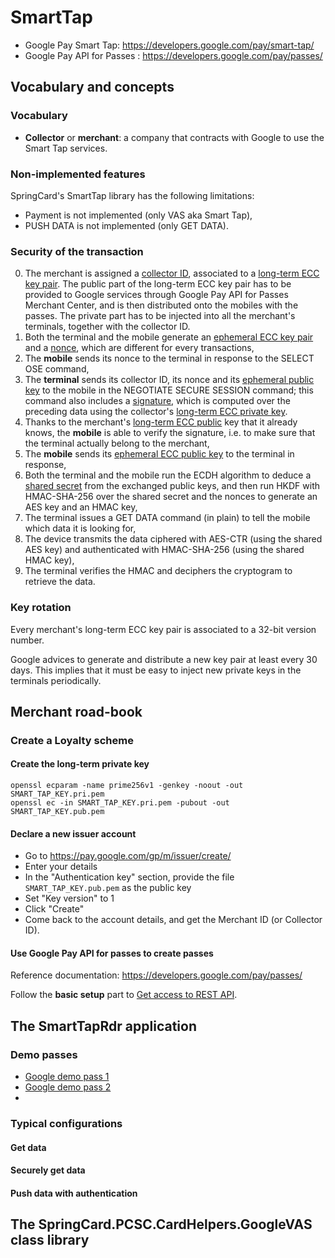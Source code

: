 # SmartTap

* Google Pay Smart Tap: https://developers.google.com/pay/smart-tap/
* Google Pay API for Passes : https://developers.google.com/pay/passes/

## Vocabulary and concepts

### Vocabulary

* **Collector** or **merchant**: a company that contracts with Google to use the Smart Tap services.

### Non-implemented features

SpringCard's SmartTap library has the following limitations:

- Payment is not implemented (only VAS aka Smart Tap),
- PUSH DATA is not implemented (only GET DATA).

### Security of the transaction

0. The merchant is assigned a <u>collector ID</u>, associated to a <u>long-term ECC key pair</u>. The public part of the long-term ECC key pair has to be provided to Google services through Google Pay API for Passes Merchant Center, and is then distributed onto the mobiles with the passes. The private part has to be injected into all the merchant's terminals, together with the collector ID.
1. Both the terminal and the mobile generate an <u>ephemeral ECC key pair</u> and a <u>nonce</u>, which are different for every transactions,
2. The **mobile** sends its nonce to the terminal in response to the SELECT OSE command,
3. The **terminal** sends its collector ID, its nonce and its <u>ephemeral public key</u> to the mobile in the NEGOTIATE SECURE SESSION command; this command also includes a <u>signature</u>, which is computed over the preceding data using the collector's <u>long-term ECC private key</u>.
4. Thanks to the merchant's <u>long-term ECC public</u> key that it already knows, the **mobile** is able to verify the signature, i.e. to make sure that the terminal actually belong to the merchant,
5. The **mobile** sends its <u>ephemeral ECC public key</u> to the terminal in response,
6. Both the terminal and the mobile run the ECDH algorithm to deduce a <u>shared secret</u> from the exchanged public keys, and then run HKDF with HMAC-SHA-256 over the shared secret and the nonces to generate an AES key and an HMAC key,
7. The terminal issues a GET DATA command (in plain) to tell the mobile which data it is looking for,
8. The device transmits the data ciphered with AES-CTR (using the shared AES key) and authenticated with HMAC-SHA-256 (using the shared HMAC key),
9. The terminal verifies the HMAC and deciphers the cryptogram to retrieve the data.

### Key rotation

Every merchant's long-term ECC key pair is associated to a 32-bit version number.

Google advices to generate and distribute a new key pair at least every 30 days. This implies that it must be easy to inject new private keys in the terminals periodically.

## Merchant road-book

### Create a Loyalty scheme

#### Create the long-term private key

```shell
openssl ecparam -name prime256v1 -genkey -noout -out SMART_TAP_KEY.pri.pem
openssl ec -in SMART_TAP_KEY.pri.pem -pubout -out SMART_TAP_KEY.pub.pem
```

#### Declare a new issuer account

* Go to https://pay.google.com/gp/m/issuer/create/
* Enter your details
* In the "Authentication key" section, provide the file `SMART_TAP_KEY.pub.pem` as the public key
* Set "Key version" to 1
* Click "Create"
* Come back to the account details, and get the Merchant ID (or Collector ID).

#### Use Google Pay API for passes to create passes

Reference documentation: https://developers.google.com/pay/passes/

Follow the **basic setup** part to [Get access to REST API](https://developers.google.com/pay/passes/guides/get-started/basic-setup/get-access-to-rest-api).





## The SmartTapRdr application

### Demo passes

- [Google demo pass 1](https://androidpay.google.com/u/0/a/save/eyJhbGciOiJSUzI1NiIsInR5cCI6IkpXVCJ9.eyJhdWQiOiJnb29nbGUiLCJvcmlnaW5zIjpbImh0dHA6Ly9sb2NhbGhvc3Q6ODA4MCJdLCJpc3MiOiJzMmdvb2dsZXBheS1hcGlAc3VubGl0LXBpeGVsLTE5NzQyMS5nb29nbGUuY29tLmlhbS5nc2VydmljZWFjY291bnQuY29tIiwiaWF0IjoxNTI5OTU2MDcwLCJ0eXAiOiJzYXZldG9hbmRyb2lkcGF5IiwicGF5bG9hZCI6eyJsb3lhbHR5T2JqZWN0cyI6W3siY2xhc3NJZCI6IjMyNjUzMjAxMTE2NDE5NTYxODMuMDYxOV9nb29nbGVEZW1vVGVzdCIsInN0YXRlIjoiYWN0aXZlIiwiaWQiOiIzMjY1MzIwMTExNjQxOTU2MTgzLjA2MTlfZ29vZ2xlRGVtb1Rlc3Qtb2JqMDEifV19fQ.C_x3ZzDgh77rr9y0ITIA53aWd3375_rauxcb1aBdyocI1Tes-fzqIxuohGeOvBMWYsnju1069lz9qhEu1IqP3GjTcxXyo96VXh6oo3bm4_UiI2VmbX7Dld6CCGdmeqfnUhLZd_nyZdIGk0rGFVqwLi-0XgPR6LI3eqPSz3Io1_6WLWbKBJn6bKr9WxM64E1O-8zy2Ky9UuQlod-MoJR5IuO_iOnzmK7D3WnJ-9eOIZzxpRq6XbQOcPoJtC46EVoRj3JH3xEWgU4HlDB_9vFxDBx2qHQoHeOgh59czdhXGUti0Vg0bfzhZ5fcFGDGsETLhvJrP1X5hVD57CruyCM5hw)
- [Google demo pass 2](https://androidpay.google.com/u/4/a/save/eyJhbGciOiJSUzI1NiIsInR5cCI6IkpXVCJ9.eyJhdWQiOiJnb29nbGUiLCJvcmlnaW5zIjpbImh0dHA6Ly9sb2NhbGhvc3Q6ODA4MCJdLCJpc3MiOiJzMmdvb2dsZXBheS1hcGlAc3VubGl0LXBpeGVsLTE5NzQyMS5nb29nbGUuY29tLmlhbS5nc2VydmljZWFjY291bnQuY29tIiwiaWF0IjoxNTQ2NjQ0MzI4LCJ0eXAiOiJzYXZldG9hbmRyb2lkcGF5IiwicGF5bG9hZCI6eyJsb3lhbHR5T2JqZWN0cyI6W3siaWQiOiIzMjY1MzIwMTExNjQxOTU2MTgzLjIwMTkwMTA0X2dvb2dsZV9seV9kZW1vX3Bhc3Mtb2JqMDEifV19fQ.Bb4qZGYbkmkClCo0R5xiPk6wNXD9YgBIJOJ5O2LhXVFx25cgPPbGUeCvQb7E-jpbaj2Cgm0tglQ8OStQCWH_fW6Rg0M27f7xDONMdcWBIgaUUidYB8PbRQNLYR0u5BP6Ilo-_LLzS427JJTAttuwmmWVPJX4tELBd0ghVtF4R8O0wEg47JTEvl1Hqs_esWUpoyIHbGKGlA636r6aJi8n7vFEcBA_JxTuQyBVrEu9bfe4II67QZjz6HpLr_TBeIB0di4s5gx47yzfBXCNvk6N4YXOByJFlCG5CP9xkSnWyZeyCs3mkpOlbkCNrTovzFV0_jnqHiyALsHPtPoNhblpbw)
- 

### Typical configurations

#### Get data

#### Securely get data

#### Push data with authentication

## The SpringCard.PCSC.CardHelpers.GoogleVAS class library

